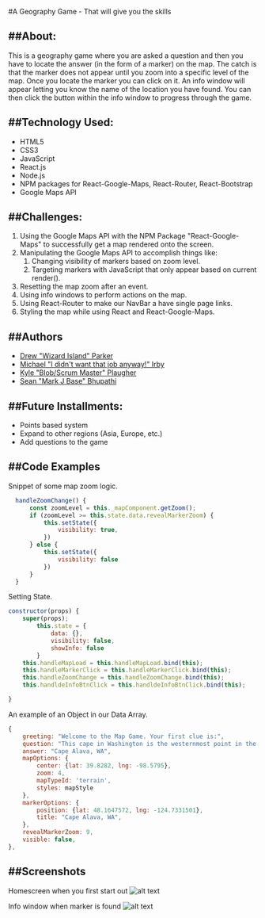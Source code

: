 #A Geography Game - That will give you the skills

##About:
---
This is a geography game where you are asked a question and then you have to locate the answer (in the form of a marker) on the map. The catch is that the marker does not appear until you zoom into a specific level of the map. Once you locate the marker you can click on it. An info window will appear letting you know the name of the location you have found. You can then click the button within the info window to progress through the game.

##Technology Used:
---
- HTML5
- CSS3
- JavaScript
- React.js
- Node.js
- NPM packages for React-Google-Maps, React-Router, React-Bootstrap
- Google Maps API

##Challenges:
---
1. Using the Google Maps API with the NPM Package "React-Google-Maps" to successfully get a map rendered onto the screen.
2. Manipulating the Google Maps API to accomplish things like:
	1. Changing visibility of markers based on zoom level.
	2. Targeting markers with JavaScript that only appear based on current render().
  3. Resetting the map zoom after an event.
  4. Using info windows to perform actions on the map.
3. Using React-Router to make our NavBar a have single page links.
4. Styling the map while using React and React-Google-Maps.

##Authors
---
* [Drew "Wizard Island" Parker](https://github.com/drewcoparker)
* [Michael "I didn't want that job anyway!" Irby](https://github.com/optipwr)
* [Kyle "Blob/Scrum Master" Plaugher](https://github.com/Kaplaugher)
* [Sean "Mark J Base" Bhupathi](https://github.com/seanbhup)

##Future Installments:
---
- Points based system
- Expand to other regions (Asia, Europe, etc.)
- Add questions to the game

##Code Examples
---
Snippet of some map zoom logic.

```javascript
  handleZoomChange() {
      const zoomLevel = this._mapComponent.getZoom();
      if (zoomLevel >= this.state.data.revealMarkerZoom) {
          this.setState({
              visibility: true,
          })
      } else {
          this.setState({
              visibility: false
          })
      }
  }
```

Setting State.

```javascript
constructor(props) {
    super(props);
        this.state = {
            data: {},
            visibility: false,
            showInfo: false
        }
    this.handleMapLoad = this.handleMapLoad.bind(this);
    this.handleMarkerClick = this.handleMarkerClick.bind(this);
    this.handleZoomChange = this.handleZoomChange.bind(this);
    this.handldeInfoBtnClick = this.handldeInfoBtnClick.bind(this);

}
```

An example of an Object in our Data Array.

```javascript
{
    greeting: "Welcome to the Map Game. Your first clue is:",
    question: "This cape in Washington is the westernmost point in the lower 48 states.",
    answer: "Cape Alava, WA",
    mapOptions: {
        center: {lat: 39.8282, lng: -98.5795},
        zoom: 4,
        mapTypeId: 'terrain',
        styles: mapStyle
    },
    markerOptions: {
        position: {lat: 48.1647572, lng: -124.7331501},
        title: "Cape Alava, WA",
    },
    revealMarkerZoom: 9,
    visible: false,
},
```

##Screenshots
---
Homescreen when you first start out
![alt text](https://github.com/optipwr/Geography-Game/blob/master/screenshots/Homescreen.png 'Homescreen.png')

Info window when marker is found
![alt text](https://github.com/optipwr/Geography-Game/blob/master/screenshots/InfoWindow.png 'InfoWindow.png')
